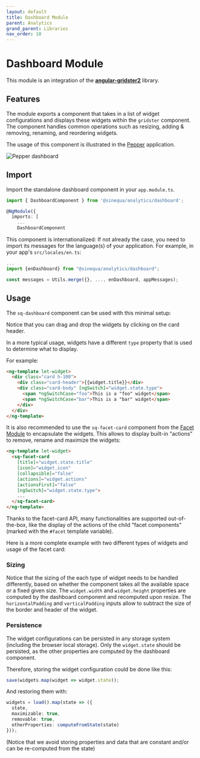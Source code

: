 ```yaml
---
layout: default
title: Dashboard Module
parent: Analytics
grand_parent: Libraries
nav_order: 10
---
```


# Dashboard Module

This module is an integration of the [**angular-gridster2**](https://tiberiuzuld.github.io/angular-gridster2/) library.

## Features

The module exports a component that takes in a list of widget configurations and displays these widgets within the `gridster` component. The component handles common operations such as resizing, adding & removing, renaming, and reordering widgets.

The usage of this component is illustrated in the [Pepper](../../apps/3-pepper) application.

![Pepper dashboard](/assets/apps/pepper.png)

## Import

Import the standalone dashboard component in your `app.module.ts`.

```ts
import { DashboardComponent } from '@sinequa/analytics/dashboard';

@NgModule({
  imports: [
    ...
    DashboardComponent
```

This component is internationalized: If not already the case, you need to import its messages for the language(s) of your application. For example, in your app's `src/locales/en.ts`:

```ts
...
import {enDashboard} from "@sinequa/analytics/dashboard";

const messages = Utils.merge({}, ..., enDashboard, appMessages);
```

## Usage

The `sq-dashboard` component can be used with this minimal setup:

<doc-dashboard></doc-dashboard>

Notice that you can drag and drop the widgets by clicking on the card header.

In a more typical usage, widgets have a different `type` property that is used to determine what to display.

For example:


```html
<ng-template let-widget>
  <div class="card h-100">
    <div class="card-header">{{widget.title}}</div>
    <div class="card-body" [ngSwitch]="widget.state.type">
      <span *ngSwitchCase="foo">This is a "foo" widget</span>
      <span *ngSwitchCase="bar">This is a "bar" widget</span>
    </div>
  </div>
</ng-template>
```


It is also recommended to use the `sq-facet-card` component from the [Facet Module](../components/facet) to encapsulate the widgets. This allows to display built-in "actions" to remove, rename and maximize the widgets:


```html
<ng-template let-widget>
  <sq-facet-card
    [title]="widget.state.title"
    [icon]="widget.icon"
    [collapsible]="false"
    [actions]="widget.actions"
    [actionsFirst]="false"
    [ngSwitch]="widget.state.type">
    ...
  </sq-facet-card>
</ng-template>
```


Thanks to the facet-card API, many functionalities are supported out-of-the-box, like the display of the actions of the child "facet components" (marked with the `#facet` template variable).

Here is a more complete example with two different types of widgets and usage of the facet card:

<doc-dashboard2></doc-dashboard2>

### Sizing

Notice that the sizing of the each type of widget needs to be handled differently, based on whether the component takes all the available space or a fixed given size. The `widget.width` and `widget.height` properties are computed by the dashboard component and recomputed upon resize. The `horizontalPadding` and `verticalPadding` inputs allow to subtract the size of the border and header of the widget.

### Persistence

The widget configurations can be persisted in any storage system (including the browser local storage). Only the `widget.state` should be persisted, as the other properties are computed by the dashboard component.

Therefore, storing the widget configuration could be done like this:

```ts
save(widgets.map(widget => widget.state));
```

And restoring them with:

```ts
widgets = load().map(state => ({
  state,
  maximizable: true,
  removable: true,
  otherProperties: computeFromState(state)
}));
```

(Notice that we avoid storing properties and data that are constant and/or can be re-computed from the state)